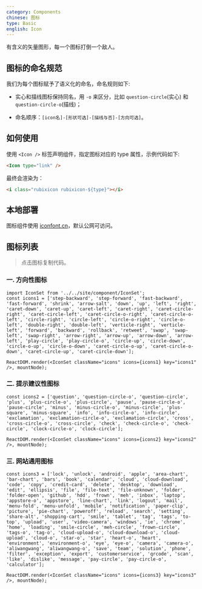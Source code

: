 ```yaml
---
category: Components
chinese: 图标
type: Basic
english: Icon
---
```


有含义的矢量图形，每一个图标打倒一个敌人。

## 图标的命名规范

我们为每个图标赋予了语义化的命名，命名规则如下:

- 实心和描线图标保持同名，用 `-o` 来区分，比如 `question-circle`(实心) 和 `question-circle-o`(描线)；

- 命名顺序：`[icon名]-[形状可选]-[描线与否]-[方向可选]`。

## 如何使用

使用 `<Icon />` 标签声明组件，指定图标对应的 type 属性，示例代码如下:

```html
<Icon type="link" />
```

最终会渲染为：

```html
<i class="rubixicon rubixicon-${type}"></i>
```

## 本地部署

图标组件使用 [iconfont.cn](http://iconfont.cn)，默认公网可访问。

## 图标列表

> 点击图标复制代码。

### 一. 方向性图标

```__react
import IconSet from '../../site/component/IconSet';
const icons1 = ['step-backward', 'step-forward', 'fast-backward', 'fast-forward', 'shrink', 'arrow-salt', 'down', 'up', 'left', 'right', 'caret-down', 'caret-up', 'caret-left', 'caret-right', 'caret-circle-right', 'caret-circle-left', 'caret-circle-o-right', 'caret-circle-o-left', 'circle-right', 'circle-left', 'circle-o-right', 'circle-o-left', 'double-right', 'double-left', 'verticle-right', 'verticle-left', 'forward', 'backward', 'rollback', 'retweet', 'swap', 'swap-left', 'swap-right', 'arrow-right', 'arrow-up', 'arrow-down', 'arrow-left', 'play-circle', 'play-circle-o', 'circle-up', 'circle-down', 'circle-o-up', 'circle-o-down', 'caret-circle-o-up', 'caret-circle-o-down', 'caret-circle-up', 'caret-circle-down'];

ReactDOM.render(<IconSet className="icons" icons={icons1} key="icons1" />, mountNode);
```

### 二. 提示建议性图标

```__react
const icons2 = ['question', 'question-circle-o', 'question-circle', 'plus', 'plus-circle-o', 'plus-circle', 'pause', 'pause-circle-o', 'pause-circle', 'minus', 'minus-circle-o', 'minus-circle', 'plus-square', 'minus-square', 'info', 'info-circle-o', 'info-circle', 'exclamation', 'exclamation-circle-o', 'exclamation-circle', 'cross', 'cross-circle-o', 'cross-circle', 'check', 'check-circle-o', 'check-circle', 'clock-circle-o', 'clock-circle'];

ReactDOM.render(<IconSet className="icons" icons={icons2} key="icons2" />, mountNode);
```

### 三. 网站通用图标

```__react
const icons3 = ['lock', 'unlock', 'android', 'apple', 'area-chart', 'bar-chart', 'bars', 'book', 'calendar', 'cloud', 'cloud-download', 'code', 'copy', 'credit-card', 'delete', 'desktop', 'download', 'edit', 'ellipsis', 'file', 'file-text', 'file-unknown', 'folder', 'folder-open', 'github', 'hdd', 'frown', 'meh', 'inbox', 'laptop', 'appstore-o', 'appstore', 'line-chart', 'link', 'logout', 'mail', 'menu-fold', 'menu-unfold', 'mobile', 'notification', 'paper-clip', 'picture', 'pie-chart', 'poweroff', 'reload', 'search', 'setting', 'share-alt', 'shopping-cart', 'smile', 'tablet', 'tag', 'tags', 'to-top', 'upload', 'user', 'video-camera', 'windows', 'ie', 'chrome', 'home', 'loading', 'smile-circle', 'meh-circle', 'frown-circle', 'tags-o', 'tag-o', 'cloud-upload-o', 'cloud-download-o', 'cloud-upload', 'cloud-o', 'star-o', 'star', 'heart-o', 'heart', 'environment', 'environment-o', 'eye', 'eye-o', 'camera', 'camera-o', 'aliwangwang', 'aliwangwang-o', 'save', 'team', 'solution', 'phone', 'filter', 'exception', 'export', 'customerservice', 'qrcode', 'scan', 'like', 'dislike', 'message', 'pay-circle', 'pay-circle-o', 'calculator'];

ReactDOM.render(<IconSet className="icons" icons={icons3} key="icons3" />, mountNode);
```


<style>
.markdown .icons {
  width: 100%;
}
ul.rubixicons-list {
  margin: 20px 0;
  list-style: none;
  overflow: hidden;
}
ul.rubixicons-list li {
  float: left;
  margin: 6px 6px 6px 0;
  width: 145px;
  text-align: center;
  list-style: none;
  cursor: pointer;
  height: 100px;
  color: #5C6B77;
  transition: all 0.2s ease;
  position: relative;
  padding-top: 10px;
}
ul.rubixicons-list li:hover {
  background-color: #4BB8FF;
  color: #fff;
  border-radius: 4px;
}
ul.rubixicons-list li.copied:hover {
  color: rgba(255,255,255,0.2);
}
ul.rubixicons-list li:after {
  position: absolute;
  top: 10px;
  left: 0;
  height: 100%;
  width: 100%;
  content: "Copied!";
  text-align: center;
  line-height: 110px;
  color: #fff;
  transition: all 0.3s cubic-bezier(0.18, 0.89, 0.32, 1.28);
  opacity: 0;
}
ul.rubixicons-list li.copied:after {
  opacity: 1;
  top: 0;
}
.rubixicon {
  font-size: 26px;
  margin: 12px 0 16px;
}
.rubixicon-class {
  display: block;
  text-align: center;
  transform: scale(0.83);
  font-family: Consolas;
  white-space: nowrap;
}
</style>
